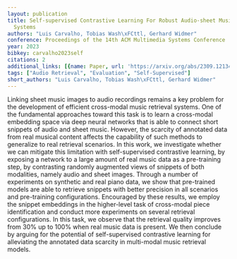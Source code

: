 ```yaml
---
layout: publication
title: Self-supervised Contrastive Learning For Robust Audio-sheet Music Retrieval
  Systems
authors: "Luis Carvalho, Tobias Wash\xFCttl, Gerhard Widmer"
conference: Proceedings of the 14th ACM Multimedia Systems Conference
year: 2023
bibkey: carvalho2023self
citations: 2
additional_links: [{name: Paper, url: 'https://arxiv.org/abs/2309.12134'}]
tags: ["Audio Retrieval", "Evaluation", "Self-Supervised"]
short_authors: "Luis Carvalho, Tobias Wash\xFCttl, Gerhard Widmer"
---
```

Linking sheet music images to audio recordings remains a key problem for the
development of efficient cross-modal music retrieval systems. One of the
fundamental approaches toward this task is to learn a cross-modal embedding
space via deep neural networks that is able to connect short snippets of audio
and sheet music. However, the scarcity of annotated data from real musical
content affects the capability of such methods to generalize to real retrieval
scenarios. In this work, we investigate whether we can mitigate this limitation
with self-supervised contrastive learning, by exposing a network to a large
amount of real music data as a pre-training step, by contrasting randomly
augmented views of snippets of both modalities, namely audio and sheet images.
Through a number of experiments on synthetic and real piano data, we show that
pre-trained models are able to retrieve snippets with better precision in all
scenarios and pre-training configurations. Encouraged by these results, we
employ the snippet embeddings in the higher-level task of cross-modal piece
identification and conduct more experiments on several retrieval
configurations. In this task, we observe that the retrieval quality improves
from 30% up to 100% when real music data is present. We then conclude by
arguing for the potential of self-supervised contrastive learning for
alleviating the annotated data scarcity in multi-modal music retrieval models.